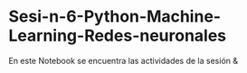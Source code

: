 # Sesi-n-6-Python-Machine-Learning-Redes-neuronales
En este Notebook se encuentra las actividades de la sesión &amp;
